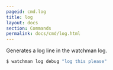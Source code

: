 ```yaml
---
pageid: cmd.log
title: log
layout: docs
section: Commands
permalink: docs/cmd/log.html
---
```


Generates a log line in the watchman log.

```bash
$ watchman log debug "log this please"
```
